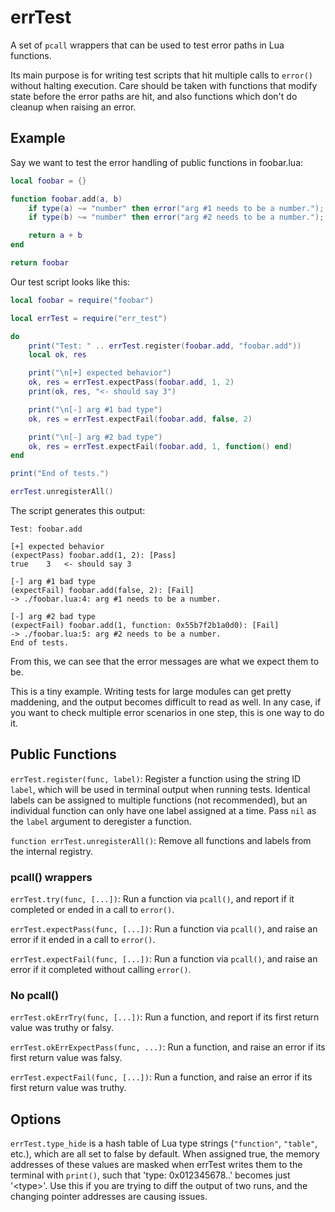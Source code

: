 # errTest

A set of `pcall` wrappers that can be used to test error paths in Lua functions.

Its main purpose is for writing test scripts that hit multiple calls to `error()` without halting execution. Care should be taken with functions that modify state before the error paths are hit, and also functions which don't do cleanup when raising an error.


## Example

Say we want to test the error handling of public functions in foobar.lua:
```lua
local foobar = {}

function foobar.add(a, b)
	if type(a) ~= "number" then error("arg #1 needs to be a number."); end
	if type(b) ~= "number" then error("arg #2 needs to be a number."); end

	return a + b
end

return foobar
```

Our test script looks like this:
```lua
local foobar = require("foobar")

local errTest = require("err_test")

do
	print("Test: " .. errTest.register(foobar.add, "foobar.add"))
	local ok, res

	print("\n[+] expected behavior")
	ok, res = errTest.expectPass(foobar.add, 1, 2)
	print(ok, res, "<- should say 3")

	print("\n[-] arg #1 bad type")
	ok, res = errTest.expectFail(foobar.add, false, 2)

	print("\n[-] arg #2 bad type")
	ok, res = errTest.expectFail(foobar.add, 1, function() end)
end

print("End of tests.")

errTest.unregisterAll()
```

The script generates this output:
```
Test: foobar.add

[+] expected behavior
(expectPass) foobar.add(1, 2): [Pass]
true	3	<- should say 3

[-] arg #1 bad type
(expectFail) foobar.add(false, 2): [Fail]
-> ./foobar.lua:4: arg #1 needs to be a number.

[-] arg #2 bad type
(expectFail) foobar.add(1, function: 0x55b7f2b1a0d0): [Fail]
-> ./foobar.lua:5: arg #2 needs to be a number.
End of tests.
```

From this, we can see that the error messages are what we expect them to be.

This is a tiny example. Writing tests for large modules can get pretty maddening, and the output becomes difficult to read as well. In any case, if you want to check multiple error scenarios in one step, this is one way to do it.


## Public Functions

`errTest.register(func, label)`: Register a function using the string ID `label`, which will be used in terminal output when running tests. Identical labels can be assigned to multiple functions (not recommended), but an individual function can only have one label assigned at a time. Pass `nil` as the `label` argument to deregister a function.


`function errTest.unregisterAll()`: Remove all functions and labels from the internal registry.


### pcall() wrappers

`errTest.try(func, [...])`: Run a function via `pcall()`, and report if it completed or ended in a call to `error()`.


`errTest.expectPass(func, [...])`: Run a function via `pcall()`, and raise an error if it ended in a call to `error()`.


`errTest.expectFail(func, [...])`: Run a function via `pcall()`, and raise an error if it completed without calling `error()`.


### No pcall()

`errTest.okErrTry(func, [...])`: Run a function, and report if its first return value was truthy or falsy.


`errTest.okErrExpectPass(func, ...)`: Run a function, and raise an error if its first return value was falsy.


`errTest.expectFail(func, [...])`: Run a function, and raise an error if its first return value was truthy.



## Options

`errTest.type_hide` is a hash table of Lua type strings (`"function"`, `"table"`, etc.), which are all set to false by default. When assigned true, the memory addresses of these values are masked when errTest writes them to the terminal with `print()`, such that 'type: 0x012345678..' becomes just '\<type\>'. Use this if you are trying to diff the output of two runs, and the changing pointer addresses are causing issues.

